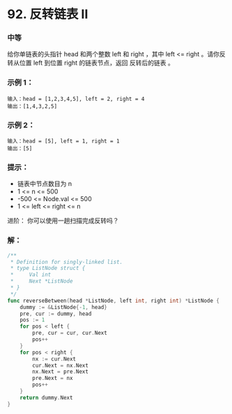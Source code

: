 # 92. 反转链表 II

### 中等

给你单链表的头指针 head 和两个整数 left 和 right ，其中 left <= right 。请你反转从位置 left 到位置 right 的链表节点，返回 反转后的链表 。

### 示例 1：

    输入：head = [1,2,3,4,5], left = 2, right = 4
    输出：[1,4,3,2,5]

### 示例 2：

    输入：head = [5], left = 1, right = 1
    输出：[5]

### 提示：
- 链表中节点数目为 n
- 1 <= n <= 500
- -500 <= Node.val <= 500
- 1 <= left <= right <= n

进阶： 你可以使用一趟扫描完成反转吗？

### 解：

```go
/**
 * Definition for singly-linked list.
 * type ListNode struct {
 *     Val int
 *     Next *ListNode
 * }
 */
func reverseBetween(head *ListNode, left int, right int) *ListNode {
	dummy := &ListNode{-1, head}
	pre, cur := dummy, head
	pos := 1
	for pos < left {
		pre, cur = cur, cur.Next
		pos++
	}
	for pos < right {
		nx := cur.Next
		cur.Next = nx.Next
		nx.Next = pre.Next
		pre.Next = nx
		pos++
	}
	return dummy.Next
}
```